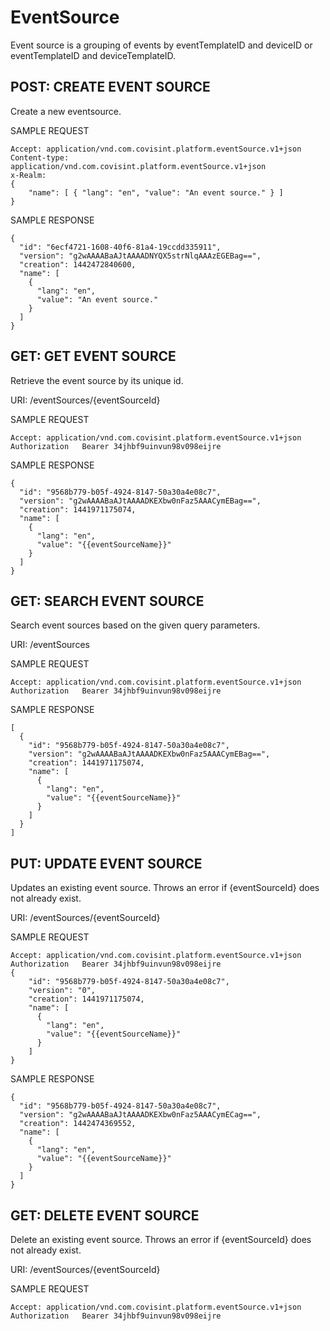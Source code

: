 # EventSource
Event source is a grouping of events by eventTemplateID and deviceID or eventTemplateID and deviceTemplateID.

## POST: CREATE EVENT SOURCE
Create a new eventsource.

SAMPLE REQUEST
```
Accept: application/vnd.com.covisint.platform.eventSource.v1+json
Content-type: application/vnd.com.covisint.platform.eventSource.v1+json
x-Realm: 
{
    "name": [ { "lang": "en", "value": "An event source." } ]
}
```
SAMPLE RESPONSE
```
{
  "id": "6ecf4721-1608-40f6-81a4-19ccdd335911",
  "version": "g2wAAAABaAJtAAAADNYQX5strNlqAAAzEGEBag==",
  "creation": 1442472840600,
  "name": [
    {
      "lang": "en",
      "value": "An event source."
    }
  ]
}
```
## GET: GET EVENT SOURCE
Retrieve the event source by its unique id.

URI: /eventSources/{eventSourceId}

SAMPLE REQUEST
```
Accept: application/vnd.com.covisint.platform.eventSource.v1+json
Authorization	Bearer 34jhbf9uinvun98v098eijre
```
SAMPLE RESPONSE
```
{
  "id": "9568b779-b05f-4924-8147-50a30a4e08c7",
  "version": "g2wAAAABaAJtAAAADKEXbw0nFaz5AAACymEBag==",
  "creation": 1441971175074,
  "name": [
    {
      "lang": "en",
      "value": "{{eventSourceName}}"
    }
  ]
}
```
## GET: SEARCH EVENT SOURCE
Search event sources based on the given query parameters.

URI: /eventSources

SAMPLE REQUEST
```
Accept: application/vnd.com.covisint.platform.eventSource.v1+json
Authorization	Bearer 34jhbf9uinvun98v098eijre
```
SAMPLE RESPONSE
```
[
  {
    "id": "9568b779-b05f-4924-8147-50a30a4e08c7",
    "version": "g2wAAAABaAJtAAAADKEXbw0nFaz5AAACymEBag==",
    "creation": 1441971175074,
    "name": [
      {
        "lang": "en",
        "value": "{{eventSourceName}}"
      }
    ]
  }
]
```
## PUT: UPDATE EVENT SOURCE
Updates an existing event source. Throws an error if {eventSourceId} does not already exist.

URI: /eventSources/{eventSourceId}

SAMPLE REQUEST
```
Accept: application/vnd.com.covisint.platform.eventSource.v1+json
Authorization	Bearer 34jhbf9uinvun98v098eijre
{
    "id": "9568b779-b05f-4924-8147-50a30a4e08c7",
    "version": "0",
    "creation": 1441971175074,
    "name": [
      {
        "lang": "en",
        "value": "{{eventSourceName}}"
      }
    ]
}
```
SAMPLE RESPONSE
```
{
  "id": "9568b779-b05f-4924-8147-50a30a4e08c7",
  "version": "g2wAAAABaAJtAAAADKEXbw0nFaz5AAACymECag==",
  "creation": 1442474369552,
  "name": [
    {
      "lang": "en",
      "value": "{{eventSourceName}}"
    }
  ]
}
```
## GET: DELETE EVENT SOURCE
Delete an existing event source. Throws an error if {eventSourceId} does not already exist.

URI: /eventSources/{eventSourceId}

SAMPLE REQUEST
```
Accept: application/vnd.com.covisint.platform.eventSource.v1+json
Authorization	Bearer 34jhbf9uinvun98v098eijre 
```